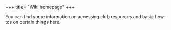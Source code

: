 +++
title= "Wiki homepage"
+++

You can find some information on accessing club resources and basic how-tos on certain things here.
